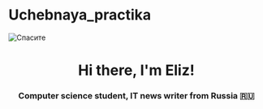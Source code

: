 # Uchebnaya_practika
<img src="https://cdn3.tfx.company/images/clickwallpapers-Itachi%20Uchiha-img1.jpg" alt="Спасите">
<h1 align="center">Hi there, I'm Eliz!</a> 
<h3 align="center">Computer science student, IT news writer from Russia 🇷🇺</h3>
